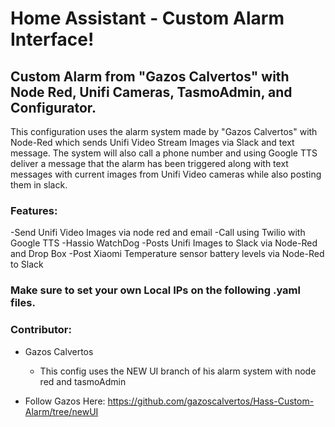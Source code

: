 # Home Assistant - Custom Alarm Interface!

## Custom Alarm from "Gazos Calvertos" with Node Red, Unifi Cameras, TasmoAdmin, and Configurator.

This configuration uses the alarm system made by "Gazos Calvertos" with Node-Red which sends Unifi Video Stream Images via Slack and text message. The system will also call a phone number and using Google TTS deliver a message that the alarm has been triggered along with text messages with current images from Unifi Video cameras while also posting them in slack. 

### Features:
-Send Unifi Video Images via node red and email
-Call using Twilio with Google TTS
-Hassio WatchDog
-Posts Unifi Images to Slack via Node-Red and Drop Box
-Post Xiaomi Temperature sensor battery levels via Node-Red to Slack


### Make sure to set your own Local IPs on the following .yaml files.


### Contributor: 
- Gazos Calvertos
  - This config uses the NEW UI branch of his alarm system with node red and tasmoAdmin
  
- Follow Gazos Here: https://github.com/gazoscalvertos/Hass-Custom-Alarm/tree/newUI
